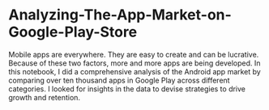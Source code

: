 # Analyzing-The-App-Market-on-Google-Play-Store
Mobile apps are everywhere. They are easy to create and can be lucrative. Because of these two factors, more and more apps are being developed. In this notebook, I did a comprehensive analysis of the Android app market by comparing over ten thousand apps in Google Play across different categories. I looked for insights in the data to devise strategies to drive growth and retention.
